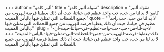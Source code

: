 +++
author = "ألبير كامو"
title = "مقولة ألبير كامو"
description = "مقولة ألبير كامو: لا بد لنا من حب، حب واحد عظيم في حياتنا، حيث أن ذلك يعطينا فرصة للهروب من جميع اللحظات التي تمتلئ فيها باليأس المميت."
quote = '''لا بد لنا من حب، حب واحد عظيم في حياتنا، حيث أن ذلك يعطينا فرصة للهروب من جميع اللحظات التي تمتلئ فيها باليأس المميت.'''
slug = "لا-بد-لنا-من-حب-حب-واحد-عظيم-في-حياتنا-حيث-أن-ذلك-يعطينا-فرصة-للهروب-من-جميع-اللحظات-التي-تمتلئ-فيها-باليأس-المميت"
+++
لا بد لنا من حب، حب واحد عظيم في حياتنا، حيث أن ذلك يعطينا فرصة للهروب من جميع اللحظات التي تمتلئ فيها باليأس المميت.
